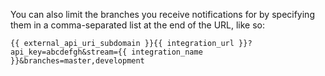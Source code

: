 You can also limit the branches you receive notifications for by
specifying them in a comma-separated list at the end of the URL,
like so:

`{{ external_api_uri_subdomain }}{{ integration_url }}?api_key=abcdefgh&stream={{ integration_name }}&branches=master,development`
